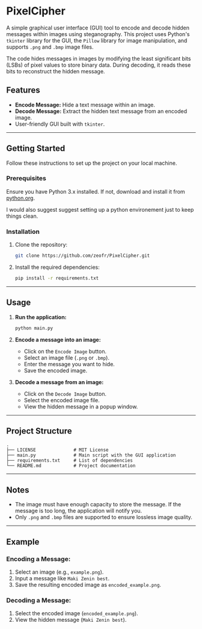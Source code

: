 # PixelCipher

A simple graphical user interface (GUI) tool to encode and decode hidden messages within images using steganography. This project uses Python's `tkinter` library for the GUI, the `Pillow` library for image manipulation, and supports `.png` and `.bmp` image files.


The code hides messages in images by modifying the least significant bits (LSBs) of pixel values to store binary data. During decoding, it reads these bits to reconstruct the hidden message.

## Features
- **Encode Message:** Hide a text message within an image.
- **Decode Message:** Extract the hidden text message from an encoded image.
- User-friendly GUI built with `tkinter`.

---

## Getting Started

Follow these instructions to set up the project on your local machine.

### Prerequisites
Ensure you have Python 3.x installed. If not, download and install it from [python.org](https://www.python.org/).

I would also suggest suggest setting up a python environement just to keep things clean.

### Installation

1. Clone the repository:
   ```bash
   git clone https://github.com/zeofr/PixelCipher.git
   ```

2. Install the required dependencies:
   ```bash
   pip install -r requirements.txt
   ```


---

## Usage

1. **Run the application:**
   ```bash
   python main.py
   ```

2. **Encode a message into an image:**
   - Click on the `Encode Image` button.
   - Select an image file (`.png` or `.bmp`).
   - Enter the message you want to hide.
   - Save the encoded image.

3. **Decode a message from an image:**
   - Click on the `Decode Image` button.
   - Select the encoded image file.
   - View the hidden message in a popup window.

---

## Project Structure
```
.
├── LICENSE              # MIT License
├── main.py              # Main script with the GUI application
├── requirements.txt     # List of dependencies
└── README.md            # Project documentation
```

---

## Notes
- The image must have enough capacity to store the message. If the message is too long, the application will notify you.
- Only `.png` and `.bmp` files are supported to ensure lossless image quality.

---

## Example

### Encoding a Message:
1. Select an image (e.g., `example.png`).
2. Input a message like `Maki Zenin best`.
3. Save the resulting encoded image as `encoded_example.png`.

### Decoding a Message:
1. Select the encoded image (`encoded_example.png`).
2. View the hidden message (`Maki Zenin best`).
